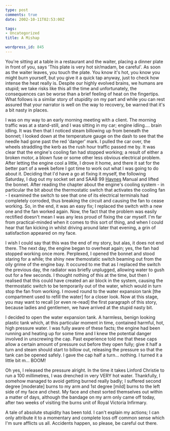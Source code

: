 ```yaml
---
type: post
comments: true
date: 2002-10-11T02:53:00Z

tags:
- Uncategorized
title: A Mishap

wordpress_id: 845
---
```


You're sitting at a table in a restaurant and the waiter, placing a dinner plate in front of you, says 'This plate is very hot sir/madam, be careful'. As soon as the waiter leaves, you touch the plate. You know it's hot, you know you might burn yourself, but you give it a quick tap anyway, just to check how intense the heat really is. Despite our highly evolved brains, we humans are stupid; we take risks like this all the time and unfortunately, the consequences can be worse than a brief feeling of heat on the fingertips. What follows is a similar story of stupidity on my part and while you can rest assured that your narrator is well on the way to recovery, be warned that it's a bit nasty in places.



	

I was on my way to an early morning meeting with a client. The morning traffic was at a stand-still, and I was sitting in my car; engine idling…. brain idling. It was then that I noticed steam billowing up from beneath the bonnet; I looked down at the temperature gauge on the dash to see that the needle had gone past the red 'danger' mark. I pulled the car over, the wheels straddling the kerb as the rush hour traffic passed me by. It was clear that the engine's cooling fan had stopped working; a result of either a broken motor, a blown fuse or some other less obvious electrical problem. After letting the engine cool a little, I drove it home, and there it sat for the better part of a week before I got time to work out what I was going to do about it. Deciding that I'd have a go at fixing it myself, the following Saturday, I dug out my socket set and SAAB 99 [Haynes](http://www.haynes.co.uk/) Manual and lifted the bonnet. After reading the chapter about the engine's cooling system - in particular the bit about the thermostatic switch that activates the cooling fan - I examined the switch to see that one of its electrical terminals had completely corroded, thus breaking the circuit and causing the fan to cease working. So, in the end, it was an easy fix; I replaced the switch with a new one and the fan worked again. Now, the fact that the problem was easily rectified doesn't mean I was any less proud of fixing the car myself. I'm far from practical-minded when it comes to this sort of thing, and when I could hear that fan kicking in whilst driving around later that evening, a grin of satisfaction appeared on my face.



	

I wish I could say that this was the end of my story, but alas, it does not end there. The next day, the engine began to overheat again; yes, the fan had stopped working once more. Perplexed, I opened the bonnet and stood staring for a while; the shiny new themostatic switch beaming out from the oily grime of the engine bay. It occured to me that as I replaced the switch the previous day, the radiator was briefly unplugged, allowing water to gush out for a few seconds. I thought nothing of this at the time, but then I realised that this could have created an air block in the system, causing the thermostatic switch to be temporarily out of the water, which would in turn stop the fan from working. I moved round to the water expansion tank [the compartment used to refill the water] for a closer look. Now at this stage, you may want to recall [or even re-read] the first paragraph of this story, because ladies and gentlemen, we have arrived at the stupid nasty bit.



	

I decided to open the water expansion tank. A harmless, benign looking plastic tank which, at this particular moment in time, contained harmful, hot, high pressure water. I was fully aware of these facts; the engine had been running and heating up for some time and I knew the potential danger involved in unscrewing the cap. Past experience told me that these caps allow a certain amount of pressure out before they open fully; give it half a turn and steam should start to billow out, releasing the pressure so that the tank can be opened safely. I gave the cap half a turn… nothing. I turned it a little bit m… BOOM!



	

Oh yes, I released the pressure alright. In the time it takes Linford Christie to run a 100 millimetres, I was drenched in very VERY hot water. Thankfully, I somehow managed to avoid getting burned really badly; I suffered second degree [moderate] burns to my arm and 1st degree [mild] burns to the left side of my face and chest. My face and chest sorted themselves out within a matter of days, although the bandage on my arm only came off today, after two weeks of visiting the burns unit of Royal Victoria Infirmary.



	

A tale of absolute stupidity has been told. I can't explain my actions; I can only attribute it to a momentary and complete loss off common sense which I'm sure afflicts us all. Accidents happen, so please, be careful out there. 
